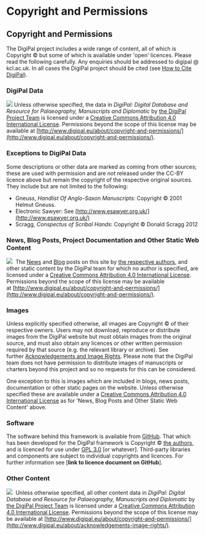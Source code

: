 # Copyright and Permissions
 
## Copyright and Permissions
The DigiPal project includes a wide range of content, all of which is Copyright © but some of which is available under 'open' licences. Please read the following carefully. Any enquiries should be addressed to digipal @ kcl.ac.uk. In all cases the DigiPal project should be cited (see [How to Cite DigiPal](/digipal/doc/citing-digipal.md)).

### DigiPal Data
[![](/static/doc/88x31.png?raw=true)](http://creativecommons.org/licenses/by/4.0/) Unless otherwise specified, the data in _DigiPal: Digital Database and Resource for Palaeography, Manuscripts and Diplomatic_ by [the DigiPal Project Team](http://digipal.eu/about/project-team/) is licensed under a [Creative Commons Attribution 4.0 International License](http://creativecommons.org/licenses/by/4.0/). Permissions beyond the scope of this license may be available at [http://www.digipal.eu/about/copyright-and-permissions/](http://www.digipal.eu/about/copyright-and-permissions/).

### Exceptions to DigiPal Data
Some descriptions or other data are marked as coming from other sources; these are used with permission and are _not_ released under the CC-BY licence above but remain the copyright of the respective original sources. They include but are not limited to the following:


* Gneuss, _Handlist Of Anglo-Saxon Manuscripts_: Copyright © 2001 Helmut Gneuss.
* Electronic Sawyer: See [http://www.esawyer.org.uk/](http://www.esawyer.org.uk/)
* Scragg, _Conspectus of Scribal Hands_: Copyright © Donald Scragg 2012


### News, Blog Posts, Project Documentation and Other Static Web Content
[![](/static/doc/88x31.png?raw=true)](http://creativecommons.org/licenses/by/4.0/)  The [News](http://www.digipal.eu/blog/category/news/) and [Blog](http://www.digipal.eu/blog/category/blog/) posts on this site by [the respective authors](http://digipal.eu/about/project-team/), and other static content by the DigiPal team for which no author is specified, are licensed under a [Creative Commons Attribution 4.0 International License](http://creativecommons.org/licenses/by/4.0/). Permissions beyond the scope of this license may be available at [http://www.digipal.eu/about/copyright-and-permissions/](http://www.digipal.eu/about/copyright-and-permissions/).

### Images
Unless explicitly specified otherwise, all images are Copyright © of their respective owners. Users may not download, reproduce or distribute images from the DigiPal website but must obtain images from the original source, and must also obtain any licences or other written permission required by that source (e.g. the relevant library or archive). See further [Acknowledgements and Image Rights](https://digipal-stg.cch.kcl.ac.uk/about/acknowledgements-image-rights/). Please note that the DigiPal team does not have permission to distribute images of manuscripts or charters beyond this project and so no requests for this can be considered.

One exception to this is images which are included in blogs, news posts, documentation or other static pages on the website. Unless otherwise specified these are available under a [Creative Commons Attribution 4.0 International License](http://creativecommons.org/licenses/by/4.0/) as for 'News, Blog Posts and Other Static Web Content' above.  

### Software
The software behind this framework is available from [GitHub](https://github.com/kcl-ddh/digipal/). That which has been developed for the DigiPal framework is Copyright © [the authors](https://github.com/kcl-ddh/digipal/graphs/contributors), and is licenced for use under [GPL 3.0](http://www.gnu.org/licenses/gpl.html) [or whatever]. Third-party libraries and components are subject to individual copyrights and licences. For further information see [**link to licence document on GitHub**].

### Other Content
[![](/static/doc/88x31.png?raw=true)](http://creativecommons.org/licenses/by/4.0/)  Unless otherwise specified, all other content data in _DigiPal: Digital Database and Resource for Palaeography, Manuscripts and Diplomatic_ by [the DigiPal Project Team](http://digipal.eu/about/project-team/) is licensed under a [Creative Commons Attribution 4.0 International License](http://creativecommons.org/licenses/by/4.0/). Permissions beyond the scope of this license may be available at [http://www.digipal.eu/about/copyright-and-permissions/](http://www.digipal.eu/about/acknowledgements-image-rights/).

